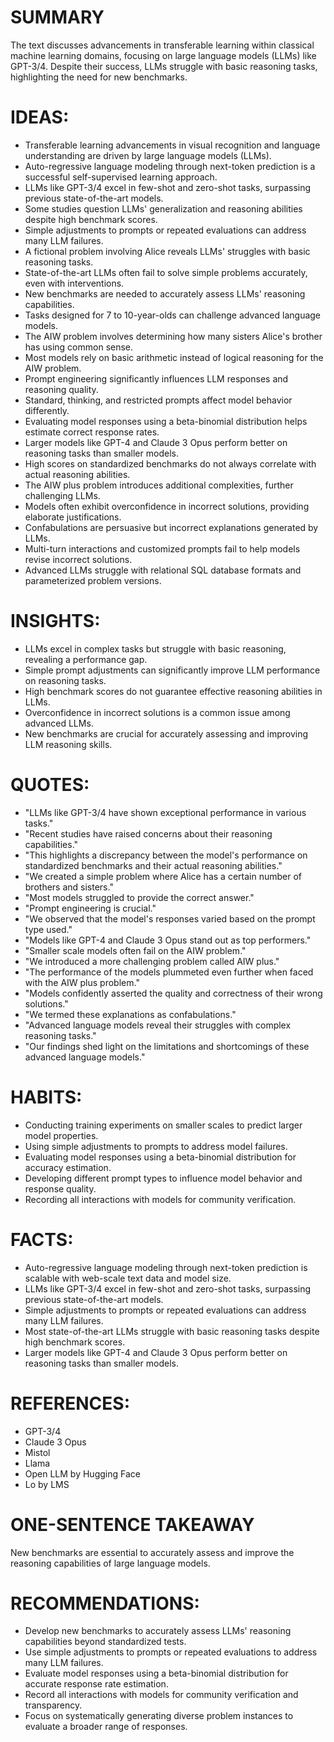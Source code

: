 # SUMMARY
The text discusses advancements in transferable learning within classical machine learning domains, focusing on large language models (LLMs) like GPT-3/4. Despite their success, LLMs struggle with basic reasoning tasks, highlighting the need for new benchmarks.

# IDEAS:
- Transferable learning advancements in visual recognition and language understanding are driven by large language models (LLMs).
- Auto-regressive language modeling through next-token prediction is a successful self-supervised learning approach.
- LLMs like GPT-3/4 excel in few-shot and zero-shot tasks, surpassing previous state-of-the-art models.
- Some studies question LLMs' generalization and reasoning abilities despite high benchmark scores.
- Simple adjustments to prompts or repeated evaluations can address many LLM failures.
- A fictional problem involving Alice reveals LLMs' struggles with basic reasoning tasks.
- State-of-the-art LLMs often fail to solve simple problems accurately, even with interventions.
- New benchmarks are needed to accurately assess LLMs' reasoning capabilities.
- Tasks designed for 7 to 10-year-olds can challenge advanced language models.
- The AIW problem involves determining how many sisters Alice's brother has using common sense.
- Most models rely on basic arithmetic instead of logical reasoning for the AIW problem.
- Prompt engineering significantly influences LLM responses and reasoning quality.
- Standard, thinking, and restricted prompts affect model behavior differently.
- Evaluating model responses using a beta-binomial distribution helps estimate correct response rates.
- Larger models like GPT-4 and Claude 3 Opus perform better on reasoning tasks than smaller models.
- High scores on standardized benchmarks do not always correlate with actual reasoning abilities.
- The AIW plus problem introduces additional complexities, further challenging LLMs.
- Models often exhibit overconfidence in incorrect solutions, providing elaborate justifications.
- Confabulations are persuasive but incorrect explanations generated by LLMs.
- Multi-turn interactions and customized prompts fail to help models revise incorrect solutions.
- Advanced LLMs struggle with relational SQL database formats and parameterized problem versions.

# INSIGHTS:
- LLMs excel in complex tasks but struggle with basic reasoning, revealing a performance gap.
- Simple prompt adjustments can significantly improve LLM performance on reasoning tasks.
- High benchmark scores do not guarantee effective reasoning abilities in LLMs.
- Overconfidence in incorrect solutions is a common issue among advanced LLMs.
- New benchmarks are crucial for accurately assessing and improving LLM reasoning skills.

# QUOTES:
- "LLMs like GPT-3/4 have shown exceptional performance in various tasks."
- "Recent studies have raised concerns about their reasoning capabilities."
- "This highlights a discrepancy between the model's performance on standardized benchmarks and their actual reasoning abilities."
- "We created a simple problem where Alice has a certain number of brothers and sisters."
- "Most models struggled to provide the correct answer."
- "Prompt engineering is crucial."
- "We observed that the model's responses varied based on the prompt type used."
- "Models like GPT-4 and Claude 3 Opus stand out as top performers."
- "Smaller scale models often fail on the AIW problem."
- "We introduced a more challenging problem called AIW plus."
- "The performance of the models plummeted even further when faced with the AIW plus problem."
- "Models confidently asserted the quality and correctness of their wrong solutions."
- "We termed these explanations as confabulations."
- "Advanced language models reveal their struggles with complex reasoning tasks."
- "Our findings shed light on the limitations and shortcomings of these advanced language models."

# HABITS:
- Conducting training experiments on smaller scales to predict larger model properties.
- Using simple adjustments to prompts to address model failures.
- Evaluating model responses using a beta-binomial distribution for accuracy estimation.
- Developing different prompt types to influence model behavior and response quality.
- Recording all interactions with models for community verification.

# FACTS:
- Auto-regressive language modeling through next-token prediction is scalable with web-scale text data and model size.
- LLMs like GPT-3/4 excel in few-shot and zero-shot tasks, surpassing previous state-of-the-art models.
- Simple adjustments to prompts or repeated evaluations can address many LLM failures.
- Most state-of-the-art LLMs struggle with basic reasoning tasks despite high benchmark scores.
- Larger models like GPT-4 and Claude 3 Opus perform better on reasoning tasks than smaller models.

# REFERENCES:
- GPT-3/4
- Claude 3 Opus
- Mistol
- Llama
- Open LLM by Hugging Face
- Lo by LMS

# ONE-SENTENCE TAKEAWAY
New benchmarks are essential to accurately assess and improve the reasoning capabilities of large language models.

# RECOMMENDATIONS:
- Develop new benchmarks to accurately assess LLMs' reasoning capabilities beyond standardized tests.
- Use simple adjustments to prompts or repeated evaluations to address many LLM failures.
- Evaluate model responses using a beta-binomial distribution for accurate response rate estimation.
- Record all interactions with models for community verification and transparency.
- Focus on systematically generating diverse problem instances to evaluate a broader range of responses.